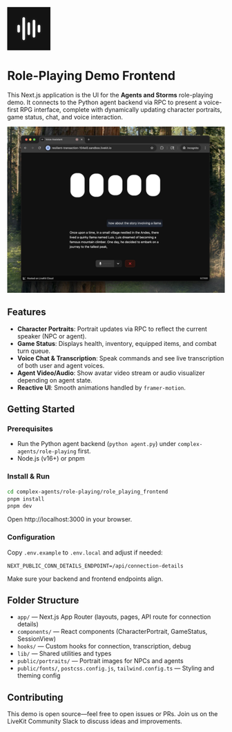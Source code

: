 <img src="./.github/assets/app-icon.png" alt="Role-Playing Demo App Icon" width="100" height="100">

# Role-Playing Demo Frontend

This Next.js application is the UI for the **Agents and Storms** role-playing demo. It connects to the Python agent backend via RPC to present a voice-first RPG interface, complete with dynamically updating character portraits, game status, chat, and voice interaction.

![App screenshot](./.github/assets/frontend-screenshot.jpeg)

## Features

- **Character Portraits**: Portrait updates via RPC to reflect the current speaker (NPC or agent).
- **Game Status**: Displays health, inventory, equipped items, and combat turn queue.
- **Voice Chat & Transcription**: Speak commands and see live transcription of both user and agent voices.
- **Agent Video/Audio**: Show avatar video stream or audio visualizer depending on agent state.
- **Reactive UI**: Smooth animations handled by `framer-motion`.

## Getting Started

### Prerequisites

- Run the Python agent backend (`python agent.py`) under `complex-agents/role-playing` first.
- Node.js (v16+) or pnpm

### Install & Run

```bash
cd complex-agents/role-playing/role_playing_frontend
pnpm install
pnpm dev
```

Open http://localhost:3000 in your browser.

### Configuration

Copy `.env.example` to `.env.local` and adjust if needed:

```env
NEXT_PUBLIC_CONN_DETAILS_ENDPOINT=/api/connection-details
```

Make sure your backend and frontend endpoints align.

## Folder Structure

- `app/` — Next.js App Router (layouts, pages, API route for connection details)
- `components/` — React components (CharacterPortrait, GameStatus, SessionView)
- `hooks/` — Custom hooks for connection, transcription, debug
- `lib/` — Shared utilities and types
- `public/portraits/` — Portrait images for NPCs and agents
- `public/fonts/`, `postcss.config.js`, `tailwind.config.ts` — Styling and theming config

## Contributing

This demo is open source—feel free to open issues or PRs. Join us on the LiveKit Community Slack to discuss ideas and improvements.
